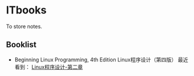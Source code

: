 # ITbooks
To store notes.

## Booklist 
- Beginning Linux Programming, 4th Edition Linux程序设计（第四版） 
最近看到：
[Linux程序设计-第二章](https://github.com/jsmjsm/ITbooks/blob/master/Beginning-Linux-Programming/notes/Linux程序设计-第二章.md)
